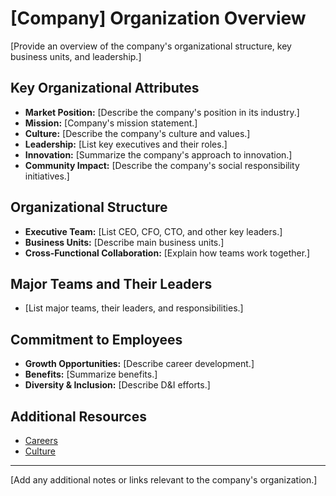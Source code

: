 # [Company] Organization Overview

[Provide an overview of the company's organizational structure, key business units, and leadership.]

## Key Organizational Attributes
- **Market Position:** [Describe the company's position in its industry.]
- **Mission:** [Company's mission statement.]
- **Culture:** [Describe the company's culture and values.]
- **Leadership:** [List key executives and their roles.]
- **Innovation:** [Summarize the company's approach to innovation.]
- **Community Impact:** [Describe the company's social responsibility initiatives.]

## Organizational Structure
- **Executive Team:** [List CEO, CFO, CTO, and other key leaders.]
- **Business Units:** [Describe main business units.]
- **Cross-Functional Collaboration:** [Explain how teams work together.]

## Major Teams and Their Leaders
- [List major teams, their leaders, and responsibilities.]

## Commitment to Employees
- **Growth Opportunities:** [Describe career development.]
- **Benefits:** [Summarize benefits.]
- **Diversity & Inclusion:** [Describe D&I efforts.]

## Additional Resources
- [Careers]()
- [Culture]()

---

[Add any additional notes or links relevant to the company's organization.]
